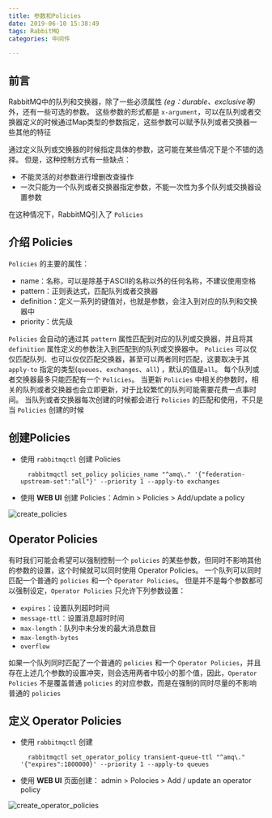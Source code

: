 ```yaml
---
title: 参数和Policies
date: 2019-06-10 15:38:49
tags: RabbitMQ
categories: 中间件

---
```


## 前言

RabbitMQ中的队列和交换器，除了一些必须属性 *(eg：durable、exclusive等)* 外，还有一些可选的参数。 这些参数的形式都是 `x-argument`，可以在队列或者交换器定义的时候通过Map类型的参数指定，这些参数可以赋予队列或者交换器一些其他的特征

通过定义队列或交换器的时候指定具体的参数，这可能在某些情况下是个不错的选择。 但是，这种控制方式有一些缺点：

- 不能灵活的对参数进行增删改查操作
- 一次只能为一个队列或者交换器指定参数，不能一次性为多个队列或交换器设置参数

在这种情况下，RabbitMQ引入了 `Policies`

## 介绍 Policies
 
`Policies` 的主要的属性：

- name：名称，可以是除基于ASCII的名称以外的任何名称，不建议使用空格
- pattern：正则表达式，匹配队列或者交换器
- definition：定义一系列的键值对，也就是参数，会注入到对应的队列和交换器中
- priority：优先级

`Policies` 会自动的通过其 `pattern` 属性匹配到对应的队列或交换器，并且将其 `definition` 属性定义的参数注入到匹配到的队列或交换器中。 `Policies` 可以仅仅匹配队列、也可以仅仅匹配交换器，甚至可以两者同时匹配，这要取决于其 `apply-to` 指定的类型(`queues`、`exchanges`、`all`) ，默认的值是`all`。 每个队列或者交换器最多只能匹配有一个 `Policies`。 当更新 `Policies` 中相关的参数时，相关的队列或者交换器也会立即更新，对于比较繁忙的队列可能需要花费一点事时间。 当队列或者交换器每次创建的时候都会进行 `Policies` 的匹配和使用，不只是当 `Policies` 创建的时候

## 创建Policies

- 使用 `rabbitmqctl` 创建 Policies

		rabbitmqctl set_policy policies_name "^amq\." '{"federation-upstream-set":"all"}' --priority 1 --apply-to exchanges

- 使用 **WEB UI** 创建 Policies：Admin > Policies > Add/update a policy

![create_policies](/../img/201905/create_policies.png)


## Operator Policies

有时我们可能会希望可以强制控制一个 `policies` 的某些参数，但同时不影响其他的参数的设置，这个时候就可以同时使用 Operator Policies。 一个队列可以同时匹配一个普通的 `policies` 和一个 `Operator Policies`。 但是并不是每个参数都可以强制设定，`Operator Policies` 只允许下列参数设置：

- `expires`：设置队列超时时间
- `message-ttl`：设置消息超时时间
- `max-length`：队列中未分发的最大消息数目
- `max-length-bytes`
- `overflow`

如果一个队列同时匹配了一个普通的 `policies` 和一个 `Operator Policies`，并且存在上述几个参数的设置冲突，则会选用两者中较小的那个值，因此，`Operator Policies` 不是覆盖普通 `policies` 的对应参数，而是在强制的同时尽量的不影响普通的 `policies`

## 定义 Operator Policies

- 使用 `rabbitmqctl` 创建

		rabbitmqctl set_operator_policy transient-queue-ttl "^amq\." '{"expires":1800000}' --priority 1 --apply-to queues

- 使用 **WEB UI** 页面创建： admin > Polocies > Add / update an operator policy

![create_operator_policies](/../img/201905/create_operator_policies.png)